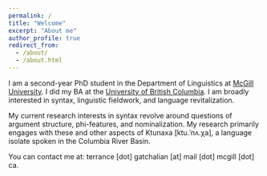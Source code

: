```yaml
---
permalink: /
title: "Welcome"
excerpt: "About me"
author_profile: true
redirect_from: 
  - /about/
  - /about.html
---
```


I am a second-year PhD student in the Department of Linguistics at [McGill University](https://www.mcgill.ca/linguistics/). I did my BA at the [University of British Columbia](https://linguistics.ubc.ca/). I am broadly interested in syntax, linguistic fieldwork, and language revitalization.

My current research interests in syntax revolve around questions of argument structure, phi-features, and nominalization. My research primarily engages with these and other aspects of Ktunaxa \[ktu.ˈnʌ.χa], a language isolate spoken in the Columbia River Basin. 

You can contact me at: terrance \[dot] gatchalian \[at] mail \[dot] mcgill \[dot] ca.
